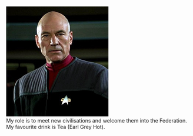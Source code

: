 ![Jean-Luc Picard](../img/picard.jpeg)    
My role is to meet new civilisations and welcome them into the Federation.   
My favourite drink is Tea (Earl Grey Hot).    
